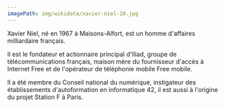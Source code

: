 ```yaml
---
imagePath: img/wikidata/xavier-niel-10.jpg
---
```


Xavier Niel, né en 1967 à Maisons-Alfort, est un homme d'affaires milliardaire français.

Il est le fondateur et actionnaire principal d'Iliad, groupe de télécommunications français, maison mère du fournisseur d'accès à Internet Free et de l'opérateur de téléphonie mobile Free mobile.

Il a été membre du Conseil national du numérique, instigateur des établissements d'autoformation en informatique 42, il est aussi à l'origine du projet Station F à Paris.
